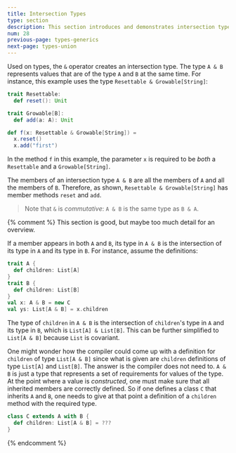 ```yaml
---
title: Intersection Types
type: section
description: This section introduces and demonstrates intersection types in Scala 3.
num: 28
previous-page: types-generics
next-page: types-union
---
```



Used on types, the `&` operator creates an intersection type. The type `A & B` represents values that are of the type `A` and `B` at the same time. For instance, this example uses the type `Resettable & Growable[String]`:

```scala
trait Resettable:
  def reset(): Unit

trait Growable[B]:
  def add(a: A): Unit

def f(x: Resettable & Growable[String]) =
  x.reset()
  x.add("first")
```

In the method `f` in this example, the parameter `x` is required to be *both* a `Resettable` and a `Growable[String]`.

The members of an intersection type `A & B` are all the members of `A` and all the members of `B`. Therefore, as shown, `Resettable & Growable[String]` has member methods `reset` and `add`.

>Note that `&` is _commutative_: `A & B` is the same type as `B & A`.




{% comment %}
This section is good, but maybe too much detail for an overview.

If a member appears in both `A` and `B`, its type in `A & B` is the intersection of its type in `A` and its type in `B`. For instance, assume the definitions:

```scala
trait A {
  def children: List[A]
}
trait B {
  def children: List[B]
}
val x: A & B = new C
val ys: List[A & B] = x.children
```

The type of `children` in `A & B` is the intersection of `children`'s type in `A` and its type in `B`, which is `List[A] & List[B]`. This can be further simplified to `List[A & B]` because `List` is covariant.

One might wonder how the compiler could come up with a definition for `children` of type `List[A & B]` since what is given are `children` definitions of type `List[A]` and `List[B]`. The answer is the compiler does not need to. `A & B` is just a type that represents a set of requirements for values of the type. At the point where a value is _constructed_, one must make sure that all inherited members are correctly defined. So if one defines a class `C` that inherits `A` and `B`, one needs to give at that point a definition of a `children` method with the required type.

```scala
class C extends A with B {
  def children: List[A & B] = ???
}
```
{% endcomment %}




